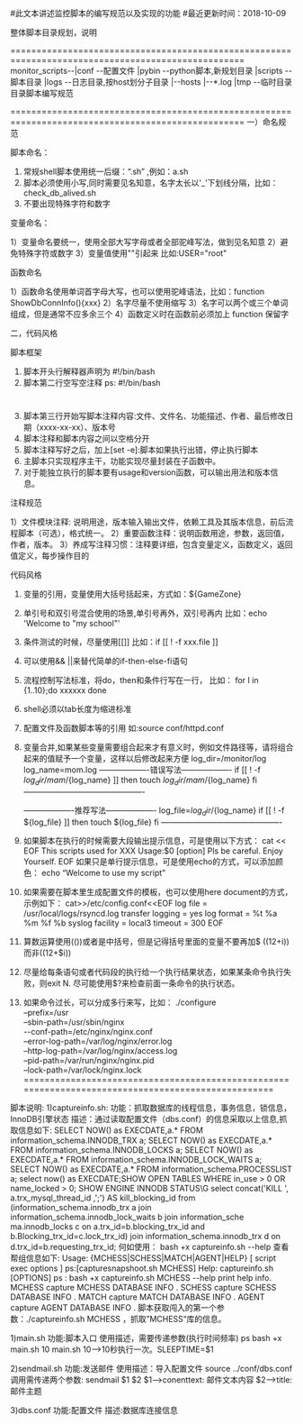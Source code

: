 #此文本讲述监控脚本的编写规范以及实现的功能
#最近更新时间：2018-10-09


整体脚本目录规划，说明

===================================================================================================
monitor_scripts--|conf --配置文件
		 |pybin --python脚本,新规划目录
		 |scripts --脚本目录
		 |logs --日志目录,按host划分子目录
			|--hosts
				 |--*.log
		 |tmp --临时目录	 
目录脚本编写规范

===================================================================================================
一）命名规范

脚本命名：

1) 常规shell脚本使用统一后缀：“.sh” ,例如：a.sh
2) 脚本必须使用小写,同时需要见名知意，名字太长以'_'下划线分隔，比如：check_db_alived.sh
3) 不要出现特殊字符和数字

变量命名：

1）变量命名要统一，使用全部大写字母或者全部驼峰写法，做到见名知意
2）避免特殊字符或数字
3）变量值使用""引起来 比如:USER="root"

函数命名

1）函数命名使用单词首字母大写，也可以使用驼峰语法，比如：function ShowDbConnInfo(){xxx}
2）名字尽量不使用缩写
3）名字可以两个或三个单词组成，但是通常不应多余三个
4）函数定义时在函数前必须加上 function 保留字

二，代码风格

脚本框架

1) 脚本开头行解释器声明为 #!/bin/bash
2) 脚本第二行空写空注释 ps:
	 #!/bin/bash 
	 #
4) 脚本第三行开始写脚本注释内容:文件、文件名、功能描述、作者、最后修改日期（xxxx-xx-xx）、版本号
5) 脚本注释和脚本内容之间以空格分开
6) 脚本注释写好之后，加上[set -e]:脚本如果执行出错，停止执行脚本
7) 主脚本只实现程序主干，功能实现尽量封装在子函数中。
8) 对于能独立执行的脚本要有usage和version函数，可以输出用法和版本信息。

 
注释规范

1）文件模块注释: 说明用途，版本输入输出文件，依赖工具及其版本信息，前后流程脚本（可选），格式统一。
2）重要函数注释：说明函数用途，参数，返回值，作者，版本。
3）养成写注释习惯：注释要详细，包含变量定义，函数定义，返回值定义，每步操作目的


代码风格

1) 变量的引用，变量使用大括号括起来，方式如：${GameZone}  
2) 单引号和双引号混合使用的场景,单引号再外，双引号再内 比如：echo 'Welcome to "my school"'
3) 条件测试的时候，尽量使用[[]] 比如：if [[ ! -f xxx.file ]]
4) 可以使用&& ||来替代简单的if-then-else-fi语句
5) 流程控制写法标准，将do，then和条件行写在一行，
   比如： for I in {1..10};do
	  	xxxxxx
	  done
6) shell必须以tab长度为缩进标准 
7) 配置文件及函数脚本等的引用 如:source conf/httpd.conf

8) 变量合并,如果某些变量需要组合起来才有意义时，例如文件路径等，请将组合起来的值赋予一个变量，这样以后修改起来方便
   log_dir=/monitor/log
   log_name=mom.log
   ——————-错误写法——————-
   if [[ ! -f ${log_dir}/mam/${log_name} ]]
   then
   touch ${log_dir}/mam/${log_name}
   fi
   ———————————————-

   ——————-推荐写法——————-
   log_file=${log_dir}/${log_name}
   if [[ ! -f ${log_file} ]]
   then
   touch ${log_file}
   fi
  ———————————————-
		
9) 如果脚本在执行的时候需要大段输出提示信息，可是使用以下方式：
   cat << EOF
   This scripts used for XXX
   Usage:$0 [option]
   Pls be careful.
   Enjoy Yourself.
   EOF
   如果只是单行提示信息，可是使用echo的方式，可以添加颜色：
   echo “Welcome to use my script”

11) 如果需要在脚本里生成配置文件的模板，也可以使用here document的方式，示例如下：
     cat>>/etc/config.conf<<EOF
     log file = /usr/local/logs/rsyncd.log
     transfer logging = yes
     log format = %t %a %m %f %b
     syslog facility = local3
     timeout = 300
     EOF

12) 算数运算使用(())或者是中括号，但是记得括号里面的变量不要再加$
    ((12+i))
    而非((12+$i))

13) 尽量给每条语句或者代码段的执行给一个执行结果状态，如果某条命令执行失败，则exit N.
    尽可能使用$?来检查前面一条命令的执行状态。
   
14) 如果命令过长，可以分成多行来写，比如：
    ./configure \
    –prefix=/usr \
    –sbin-path=/usr/sbin/nginx \
    --conf-path=/etc/nginx/nginx.conf \
    –error-log-path=/var/log/nginx/error.log \
    –http-log-path=/var/log/nginx/access.log \
    –pid-path=/var/run/nginx/nginx.pid \
    –lock-path=/var/lock/nginx.lock \
===================================================================================================

脚本说明:
1)captureinfo.sh:
功能：抓取数据库的线程信息，事务信息，锁信息，InnoDB引擎状态
描述：通过读取配置文件（dbs.conf）的信息采取以上信息,抓取信息如下:
	SELECT NOW() as EXECDATE,a.* FROM information_schema.INNODB_TRX a;
	SELECT NOW() as EXECDATE,a.* FROM information_schema.INNODB_LOCKS a;
	SELECT NOW() as EXECDATE,a.* FROM information_schema.INNODB_LOCK_WAITS a;
	SELECT NOW() as EXECDATE,a.* FROM information_schema.PROCESSLIST a;
	select now() as EXECDATE;SHOW OPEN TABLES WHERE in_use > 0 OR name_locked > 0;
	SHOW ENGINE INNODB STATUS\G
	select concat('KILL  ', a.trx_mysql_thread_id ,';') AS kill_blocking_id from (information_schema.innodb_trx a join information_schema.innodb_lock_waits b join information_sche
ma.innodb_locks c  on a.trx_id=b.blocking_trx_id and b.Blocking_trx_id=c.lock_trx_id) join information_schema.innodb_trx d on d.trx_id=b.requesting_trx_id;
何如使用：
	bash +x captureinfo.sh --help 查看帮组信息如下:
	Usage:  {MCHESS|SCHESS|MATCH|AGENT|HELP}  [ script exec options ] ps:[capturesnapshoot.sh MCHESS]
	Help: captureinfo.sh [OPTIONS]
	ps : bash +x captureinfo.sh MCHESS
	  --help  print help info.
	  MCHESS  capture MCHESS DATABASE INFO .
	  SCHESS  capture SCHESS DATABASE INFO .
	  MATCH   capture MATCH  DATABASE INFO .
	  AGENT   capture AGENT  DATABASE INFO .
	脚本获取闯入的第一个参数：./captureinfo.sh MCHESS ，抓取”MCHESS“库的信息。

1)main.sh
功能:脚本入口
使用描述，需要传递参数(执行时间频率) ps bash +x main.sh 10
	main.sh 10-->10秒执行一次。SLEEPTIME=$1


2)sendmail.sh
功能:发送邮件
使用描述：导入配置文件 source ../conf/dbs.conf
          调用需传递两个参数: sendmail $1 $2
                $1-->conenttext:  邮件文本内容
                $2-->title:  邮件主题

3)dbs.conf
功能:配置文件
描述:数据库连接信息



	
			
			

	






